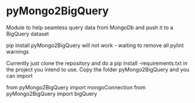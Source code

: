 # pyMongo2BigQuery
Module to help seamless query data from MongoDb and push it to a BigQuery dataset

pip install pyMongo2BigQuery will not work - waiting to remove all pylint warnings


Currently just clone the repository and do a pip install -requirements.txt in the project you intend to use. Copy the folder pyMongo2BigQuery and you can import

from pyMongo2BigQuery import mongoConnection
from pyMongo2BigQuery import bigQuery
